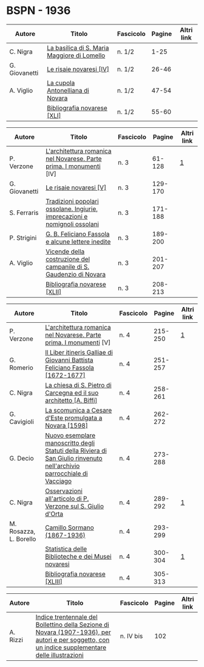 # BSPN - 1936

| Autore        | Titolo                                                                                           | Fascicolo | Pagine | Altri link |
|---------------|--------------------------------------------------------------------------------------------------|-----------|--------|------------|
| C. Nigra      | [La basilica di S. Maria Maggiore di Lomello](https://en.calameo.com/read/007260735abd0fd899135) | n. 1/2    | 1-25   |            |
| G. Giovanetti | [Le risaie novaresi [IV]](https://en.calameo.com/read/007260735abd0fd899135)                     | n. 1/2    | 26-46  |            |
| A. Viglio     | [La cupola Antonelliana di Novara](https://en.calameo.com/read/007260735abd0fd899135)            | n. 1/2    | 47-54  |            |
|               | [Bibliografia novarese [XLI]](https://en.calameo.com/read/007260735abd0fd899135)                 | n. 1/2    | 55-60  |            |

| Autore        | Titolo                                                                                                                         | Fascicolo | Pagine  | Altri link                                             |
|---------------|--------------------------------------------------------------------------------------------------------------------------------|-----------|---------|--------------------------------------------------------|
| P. Verzone    | [L'architettura romanica nel Novarese. Parte prima. I monumenti](http://www.ssno.it/BSPNo/bspn_aromnov.html#XXX1) [IV]         | n. 3      | 61-128  | [1](https://en.calameo.com/read/007260735b2a572d39c51) |
| G. Giovanetti | [Le risaie novaresi [V]](https://en.calameo.com/read/007260735b2a572d39c51)                                                    | n. 3      | 129-170 |                                                        |
| S. Ferraris   | [Tradizioni popolari ossolane. Ingiurie, imprecazioni e nomignoli ossolani](https://en.calameo.com/read/007260735b2a572d39c51) | n. 3      | 171-188 |                                                        |
| P. Strigini   | [G. B. Feliciano Fassola e alcune lettere inedite](https://en.calameo.com/read/007260735b2a572d39c51)                          | n. 3      | 189-200 |                                                        |
| A. Viglio     | [Vicende della costruzione del campanile di S. Gaudenzio di Novara](https://en.calameo.com/read/007260735b2a572d39c51)         | n. 3      | 201-207 |                                                        |
|               | [Bibliografia novarese [XLII]](https://en.calameo.com/read/007260735b2a572d39c51)                                              | n. 3      | 208-213 |                                                        |

| Autore                 | Titolo                                                                                                                                                                      | Fascicolo | Pagine  | Altri link                                             |
|------------------------|-----------------------------------------------------------------------------------------------------------------------------------------------------------------------------|-----------|---------|--------------------------------------------------------|
| P. Verzone             | [L'architettura romanica nel Novarese. Parte prima. I monumenti](http://www.ssno.it/BSPNo/bspn_aromnov.html#XXX2) [V]                                                       | n. 4      | 215-250 | [1](https://en.calameo.com/read/0072607356d126fee99c1) |
| G. Romerio             | [Il Liber itineris Galliae di Giovanni Battista Feliciano Fassola [1672-1677]](https://en.calameo.com/read/0072607356d126fee99c1)                                           | n. 4      | 251-257 |                                                        |
| C. Nigra               | [La chiesa di S. Pietro di Carcegna ed il suo architetto [A. Biffi]](https://en.calameo.com/read/0072607356d126fee99c1)                                                     | n. 4      | 258-261 |                                                        |
| G. Cavigioli           | [La scomunica a Cesare d'Este promulgata a Novara [1598]](https://en.calameo.com/read/0072607356d126fee99c1)                                                                | n. 4      | 262-272 |                                                        |
| G. Decio               | [Nuovo esemplare manoscritto degli Statuti della Riviera di San Giulio rinvenuto nell'archivio parrocchiale di Vacciago](https://en.calameo.com/read/0072607356d126fee99c1) | n. 4      | 273-288 |                                                        |
| C. Nigra               | [Osservazioni all'articolo di P. Verzone sul S. Giulio d'Orta](http://www.ssno.it/BSPNo/bspn_aromnov.html#nigra)                                                            | n. 4      | 289-292 | [1](https://en.calameo.com/read/0072607356d126fee99c1) |
| M. Rosazza, L. Borello | [Camillo Sormano (1867-1936)](https://en.calameo.com/read/0072607356d126fee99c1)                                                                                            | n. 4      | 293-299 |                                                        |
|                        | [Statistica delle Biblioteche e dei Musei novaresi](http://www.ssno.it/BSPNo/bspn_not36.html#364)                                                                           | n. 4      | 300-304 | [1](https://en.calameo.com/read/0072607356d126fee99c1) |
|                        | [Bibliografia novarese [XLIII]](https://en.calameo.com/read/0072607356d126fee99c1)                                                                                          | n. 4      | 305-313 |                                                        |

| Autore   | Titolo                                                                                                                                                                                                 | Fascicolo | Pagine | Altri link |
|----------|--------------------------------------------------------------------------------------------------------------------------------------------------------------------------------------------------------|-----------|--------|------------|
| A. Rizzi | [Indice trentennale del Bollettino della Sezione di Novara (1907-1936), per autori e per soggetto, con un indice supplementare delle illustrazioni](https://en.calameo.com/read/007260735b2cb024e457a) | n. IV bis | 102    |            |
